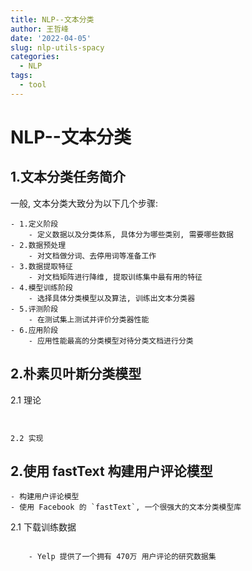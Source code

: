 ```yaml
---
title: NLP--文本分类
author: 王哲峰
date: '2022-04-05'
slug: nlp-utils-spacy
categories:
  - NLP
tags:
  - tool
---
```


NLP--文本分类
================

1.文本分类任务简介
---------------------------------------

一般, 文本分类大致分为以下几个步骤:

    - 1.定义阶段
        - 定义数据以及分类体系, 具体分为哪些类别, 需要哪些数据
    - 2.数据预处理
        - 对文档做分词、去停用词等准备工作
    - 3.数据提取特征
        - 对文档矩阵进行降维, 提取训练集中最有用的特征
    - 4.模型训练阶段
        - 选择具体分类模型以及算法, 训练出文本分类器
    - 5.评测阶段
        - 在测试集上测试并评价分类器性能
    - 6.应用阶段
        - 应用性能最高的分类模型对待分类文档进行分类

2.朴素贝叶斯分类模型
-----------------------------------------

2.1 理论
~~~~~~~~~~~~~~~~~~~~~~~~~~~~~~~~~~~~~~~~~


2.2 实现
~~~~~~~~~~~~~~~~~~~~~~~~~~~~~~~~~~~~~~~~~









2.使用 fastText 构建用户评论模型
----------------------------------------

    - 构建用户评论模型
    - 使用 Facebook 的 `fastText`, 一个很强大的文本分类模型库

2.1 下载训练数据
~~~~~~~~~~~~~~~~~~~~~~~~~~~~~~~~~~~~~~~~

    - Yelp 提供了一个拥有 470万 用户评论的研究数据集


